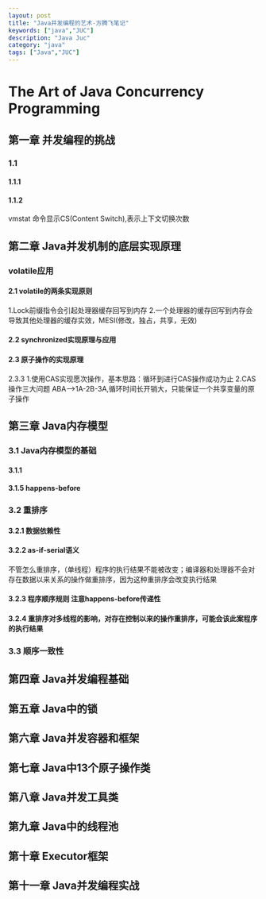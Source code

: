 ```yaml
---
layout: post
title: "Java并发编程的艺术-方腾飞笔记"
keywords: ["java","JUC"]
description: "Java Juc"
category: "java"
tags: ["Java","JUC"]
---
```


# The Art of Java Concurrency Programming

## 第一章 并发编程的挑战

### 1.1

#### 1.1.1

#### 1.1.2 
vmstat 命令显示CS(Content Switch),表示上下文切换次数

## 第二章 Java并发机制的底层实现原理

### volatile应用

#### 2.1 volatile的两条实现原则
1.Lock前缀指令会引起处理器缓存回写到内存
2.一个处理器的缓存回写到内存会导致其他处理器的缓存实效，MESI(修改，独占，共享，无效)

#### 2.2 synchronized实现原理与应用

#### 2.3 原子操作的实现原理
2.3.3
1.使用CAS实现愿次操作，基本思路：循环到进行CAS操作成功为止
2.CAS操作三大问题 ABA-->1A-2B-3A,循环时间长开销大，只能保证一个共享变量的原子操作

## 第三章 Java内存模型
### 3.1 Java内存模型的基础
#### 3.1.1
#### 3.1.5 happens-before
### 3.2  重排序
#### 3.2.1 数据依赖性
#### 3.2.2 as-if-serial语义
不管怎么重排序，（单线程）程序的执行结果不能被改变；编译器和处理器不会对存在数据以来关系的操作做重排序，因为这种重排序会改变执行结果
#### 3.2.3 程序顺序规则  注意happens-before传递性
#### 3.2.4 重排序对多线程的影响，对存在控制以来的操作重排序，可能会该此案程序的执行结果
### 3.3  顺序一致性

## 第四章 Java并发编程基础

## 第五章 Java中的锁

## 第六章 Java并发容器和框架

## 第七章 Java中13个原子操作类

## 第八章 Java并发工具类

## 第九章 Java中的线程池

## 第十章 Executor框架

## 第十一章 Java并发编程实战

